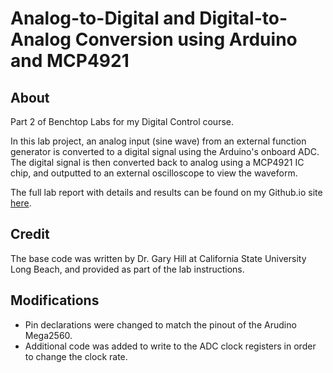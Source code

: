 # Analog-to-Digital and Digital-to-Analog Conversion using Arduino and MCP4921 #

## About ## 
Part 2 of Benchtop Labs for my Digital Control course.

In this lab project, an analog input (sine wave) from an external function generator is converted to a digital signal using the Arduino's onboard ADC. The digital signal is then converted back to analog using a MCP4921 IC chip, and outputted to an external oscilloscope to view the waveform.

The full lab report with details and results can be found on my Github.io site <a href="http://nolanschan.github.io/projects/adcdac">here</a>.

## Credit ##
The base code was written by Dr. Gary Hill at California State University Long Beach, and provided as part of the lab instructions.

## Modifications ##
- Pin declarations were changed to match the pinout of the Arudino Mega2560.
- Additional code was added to write to the ADC clock registers in order to change the clock rate.
